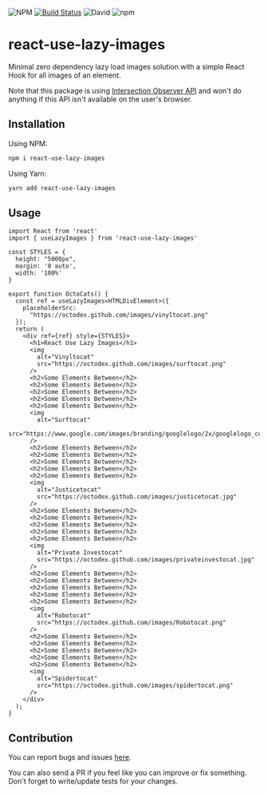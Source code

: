 ![NPM](https://img.shields.io/npm/l/react-use-lazy-images) [![Build Status](https://travis-ci.com/mamal72/react-use-lazy-images.svg?branch=master)](https://travis-ci.com/mamal72/react-use-lazy-images) ![David](https://img.shields.io/david/mamal72/react-use-lazy-images) ![npm](https://img.shields.io/npm/v/react-use-lazy-images)

# react-use-lazy-images

Minimal zero dependency lazy load images solution with a simple React Hook for all images of an element.

Note that this package is using [Intersection Observer API](https://developer.mozilla.org/en-US/docs/Web/API/Intersection_Observer_API) and won't do anything if this API isn't available on the user's browser.


## Installation

Using NPM:

```bash
npm i react-use-lazy-images
```

Using Yarn:

```bash
yarn add react-use-lazy-images
```


## Usage

```tsx
import React from 'react'
import { useLazyImages } from 'react-use-lazy-images'

const STYLES = {
  height: "5000px",
  margin: '0 auto',
  width: '100%'
}

export function OctoCats() {
  const ref = useLazyImages<HTMLDivElement>({
    placeholderSrc:
      "https://octodex.github.com/images/vinyltocat.png"
  });
  return (
    <div ref={ref} style={STYLES}>
      <h1>React Use Lazy Images</h1>
      <img
        alt="Vinyltocat"
        src="https://octodex.github.com/images/surftocat.png"
      />
      <h2>Some Elements Between</h2>
      <h2>Some Elements Between</h2>
      <h2>Some Elements Between</h2>
      <h2>Some Elements Between</h2>
      <h2>Some Elements Between</h2>
      <img
        alt="Surftocat"
        src="https://www.google.com/images/branding/googlelogo/2x/googlelogo_color_92x30dp.png"
      />
      <h2>Some Elements Between</h2>
      <h2>Some Elements Between</h2>
      <h2>Some Elements Between</h2>
      <h2>Some Elements Between</h2>
      <h2>Some Elements Between</h2>
      <img
        alt="Justicetocat"
        src="https://octodex.github.com/images/justicetocat.jpg"
      />
      <h2>Some Elements Between</h2>
      <h2>Some Elements Between</h2>
      <h2>Some Elements Between</h2>
      <h2>Some Elements Between</h2>
      <h2>Some Elements Between</h2>
      <img
        alt="Private Investocat"
        src="https://octodex.github.com/images/privateinvestocat.jpg"
      />
      <h2>Some Elements Between</h2>
      <h2>Some Elements Between</h2>
      <h2>Some Elements Between</h2>
      <h2>Some Elements Between</h2>
      <h2>Some Elements Between</h2>
      <img
        alt="Robotocat"
        src="https://octodex.github.com/images/Robotocat.png"
      />
      <h2>Some Elements Between</h2>
      <h2>Some Elements Between</h2>
      <h2>Some Elements Between</h2>
      <h2>Some Elements Between</h2>
      <h2>Some Elements Between</h2>
      <img
        alt="Spidertocat"
        src="https://octodex.github.com/images/spidertocat.png"
      />
    </div>
  );
}
```


## Contribution

You can report bugs and issues [here](https://github.com/mamal72/react-use-lazy-images/issues/new).

You can also send a PR if you feel like you can improve or fix something. Don't forget to write/update tests for your changes.
